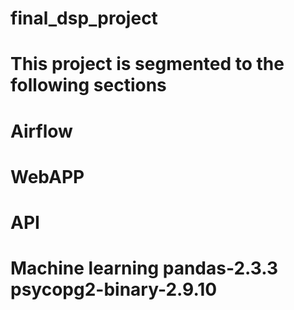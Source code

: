 # final_dsp_project
# This project is segmented to the following sections
# Airflow
# WebAPP
# API
# Machine learning pandas-2.3.3 psycopg2-binary-2.9.10